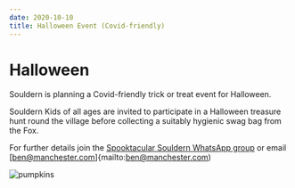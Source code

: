 ```yaml
---
date: 2020-10-10
title: Halloween Event (Covid-friendly)
---
```


# Halloween

Souldern is planning a Covid-friendly trick or treat event for Halloween.

Souldern Kids of all ages are invited to participate in a Halloween treasure hunt
round the village before collecting a suitably hygienic swag bag from the Fox.

For further details join the
[Spooktacular Souldern WhatsApp group](https://chat.whatsapp.com/LMzCdwBcE7B23uj1cgtLSJ)
or email [ben@manchester.com]{mailto:ben@manchester.com)


![pumpkins](https://i.pinimg.com/originals/dc/88/e6/dc88e6b62520e7d2bdac85554e0f5a57.jpg)
